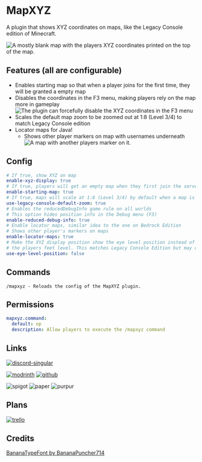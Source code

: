 # MapXYZ
A plugin that shows XYZ coordinates on maps, like the Legacy Console edition of Minecraft.

![A mostly blank map with the players XYZ coordinates printed on the top of the map.](https://cdn.modrinth.com/data/BFBWahSw/images/b832452d2fad693af75220e9d754182b8c9ce30a.png)

## Features (all are configurable)
- Enables starting map so that when a player joins for the first time, they will be granted a empty map
- Disables the coordinates in the F3 menu, making players rely on the map more in gameplay
![The plugin can forcefully disable the XYZ coordinates in the F3 menu](https://cdn.modrinth.com/data/BFBWahSw/images/6833fe3097a5d1ec38ae7c1b72cc2ee3989bc0ea.png)
- Scales the default map zoom to be zoomed out at 1:8 (Level 3/4) to match Legacy Console edition
- Locator maps for Java!
  - Shows other player markers on map with usernames underneath
![A map with another players marker on it.](https://cdn.modrinth.com/data/cached_images/c83cf0b832e5435340a9afaa2b7ac2e50147217d.png)

## Config
```yaml
# If true, show XYZ on map
enable-xyz-display: true
# If true, players will get an empty map when they first join the server.
enable-starting-map: true
# If true, maps will scale at 1:8 (Level 3/4) by default when a map is created.
use-legacy-console-default-zoom: true
# Enables the reducedDebugInfo game rule on all worlds
# This option hides position info in the Debug menu (F3)
enable-reduced-debug-info: true
# Enable locator maps, similar idea to the one on Bedrock Edition
# Shows other player's markers on maps
enable-locator-maps: true
# Make the XYZ display position show the eye level position instead of
# the players feet level. This matches Legacy Console Edition but may cause confusion
use-eye-level-position: false
```

## Commands
`/mapxyz - Reloads the config of the MapXYZ plugin.`

## Permissions
```yaml
mapxyz.command:
  default: op
  description: Allow players to execute the /mapxyz command
```
## Links

[![discord-singular](https://cdn.jsdelivr.net/npm/@intergrav/devins-badges@3/assets/compact/social/discord-singular_vector.svg)](https://discord.gg/2FfuShKQgy)

[![modrinth](https://cdn.jsdelivr.net/npm/@intergrav/devins-badges@3/assets/compact/available/modrinth_vector.svg)](https://modrinth.com/plugin/mapxyz) 
[![github](https://cdn.jsdelivr.net/npm/@intergrav/devins-badges@3/assets/compact/available/github_vector.svg)](https://github.com/letsgoawaydev/MapXYZ)

![spigot](https://cdn.jsdelivr.net/npm/@intergrav/devins-badges@3/assets/compact/supported/spigot_vector.svg)
![paper](https://cdn.jsdelivr.net/npm/@intergrav/devins-badges@3/assets/compact-minimal/supported/paper_vector.svg)
![purpur](https://cdn.jsdelivr.net/npm/@intergrav/devins-badges@3/assets/compact-minimal/supported/purpur_vector.svg)

## Plans
[![trello](https://cdn.jsdelivr.net/npm/@intergrav/devins-badges@3/assets/compact/available/trello_vector.svg)](https://trello.com/b/aPtO93wK)

## Credits
[BananaTypeFont by BananaPuncher714](https://github.com/BananaPuncher714/BananaTypeFont)
